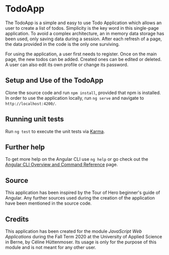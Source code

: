 # TodoApp

The TodoApp is a simple and easy to use Todo Application which allows an user to create a list of todos.
Simplicity is the key word in this single-page application. To avoid a complex architecture, an in memory data storage has been used, only saving data during a session. After each refresh of a page, the data provided in the code is the only one surviving.

For using the application, a user first needs to register. Once on the main page, the new todos can be added. Created ones can be edited or deleted. A user can also edit its own profile or change its password.
<br>

## Setup and Use of the TodoApp

Clone the source code and run `npm install`, provided that npm is installed.<br>
In order to use the application locally, run `ng serve` and navigate to `http://localhost:4200/`.
<br>

## Running unit tests

Run `ng test` to execute the unit tests via [Karma](https://karma-runner.github.io).
<br>

## Further help

To get more help on the Angular CLI use `ng help` or go check out the [Angular CLI Overview and Command Reference](https://angular.io/cli) page.

## Source

This application has been inspired by the Tour of Hero beginner's guide of Angular. Any further sources used during the creation of the application have been mentioned in the source code.

## Credits

This application has been created for the module *JavaScript Web Applications* during the Fall Term 2020 at the University of Applied Science in Berne, by Céline Hüttenmoser. Its usage is only for the purpose of this module and is not meant for any other user.